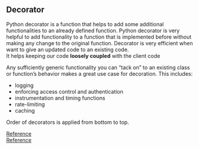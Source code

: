 ## Decorator ##

Python decorator is a function that helps to add some additional functionalities to an already defined function. Python decorator is very helpful to add functionality to a function that is implemented before without making any change to the original function. Decorator is very efficient when want to give an updated code to an existing code.   
It helps keeping our code **loosely coupled** with the client code

Any sufficiently generic functionality you can “tack on” to an existing class or function’s behavior makes a great use case for decoration. This includes:
* logging
* enforcing access control and authentication
* instrumentation and timing functions
* rate-limiting
* caching

Order of decorators is applied from bottom to top.     
     
[Reference](https://www.journaldev.com/14893/python-property-decorator)    
[Reference](https://dbader.org/blog/python-decorators)
